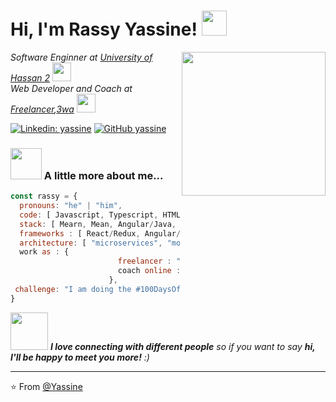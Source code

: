 <h1> Hi, I'm Rassy Yassine! <img src="https://media.giphy.com/media/SScTyz7dQ0Gf7c9dZ9/giphy.gif" width="40"></h1>
<img align='right' src="https://media.giphy.com/media/836HiJc7pgzy8iNXCn/giphy.gif" width="230">
<p><em>Software Enginner at <a href="http://www.unb.br">University of Hassan 2</a> <img src="https://media.giphy.com/media/06aA0f1QpAshEfFbFH/giphy.gif" width="30"></br>Web Developer and Coach at <a href="https://www.freelancer.com/">Freelancer</a>,<a href="https://www.3wa.fr/">3wa</a> <img src="https://media.giphy.com/media/WUlplcMpOCEmTGBtBW/giphy.gif" width="30"> 
</em></p>

[![Linkedin: yassine](https://www.linkedin.com/in/yassine-rassy-a53bb417b/)](https://www.linkedin.com/in/yassinerassy/)
[![GitHub yassine](https://img.shields.io/github/followers/yassineDevox?label=follow&style=social)](https://github.com/yassineDevox)


### <img src="https://media.giphy.com/media/VgCDAzcKvsR6OM0uWg/giphy.gif" width="50"> A little more about me...  

```javascript
const rassy = {
  pronouns: "he" | "him",
  code: [ Javascript, Typescript, HTML, CSS, Java, Php ],
  stack: [ Mearn, Mean, Angular/Java, Laravel/Vue/React ],
  frameworks : [ React/Redux, Angular/Vue, SpringBoot, Laravel, Express ],
  architecture: [ "microservices", "monolight", "TDD" ],
  work as : {
                        freelancer : "fiver, upwork, malt,",
                        coach online : "3wa, apprentus",
                      },
 challenge: "I am doing the #100DaysOfCode challenge focused on react and typescript"
}
```

<img src="https://media.giphy.com/media/LnQjpWaON8nhr21vNW/giphy.gif" width="60"> <em><b>I love connecting with different people</b> so if you want to say <b>hi, I'll be happy to meet you more!</b> :)</em>

---

⭐️ From [@Yassine](https://github.com/yassineDevox)
